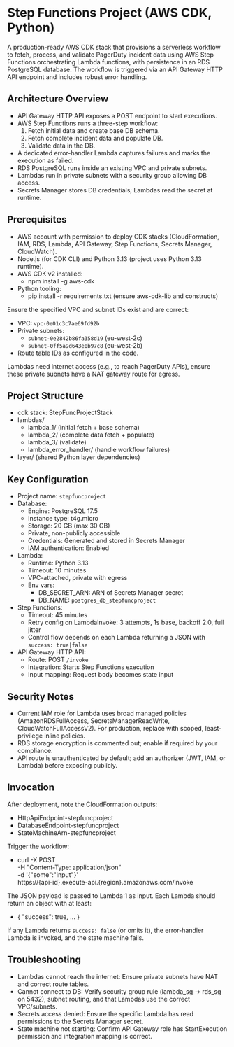 # Step Functions Project (AWS CDK, Python)

A production-ready AWS CDK stack that provisions a serverless workflow to fetch, process, and validate PagerDuty incident data using AWS Step Functions orchestrating Lambda functions, with persistence in an RDS PostgreSQL database. The workflow is triggered via an API Gateway HTTP API endpoint and includes robust error handling.

## Architecture Overview

- API Gateway HTTP API exposes a POST endpoint to start executions.
- AWS Step Functions runs a three-step workflow:
  1. Fetch initial data and create base DB schema.
  2. Fetch complete incident data and populate DB.
  3. Validate data in the DB.
- A dedicated error-handler Lambda captures failures and marks the execution as failed.
- RDS PostgreSQL runs inside an existing VPC and private subnets.
- Lambdas run in private subnets with a security group allowing DB access.
- Secrets Manager stores DB credentials; Lambdas read the secret at runtime.


## Prerequisites

- AWS account with permission to deploy CDK stacks (CloudFormation, IAM, RDS, Lambda, API Gateway, Step Functions, Secrets Manager, CloudWatch).
- Node.js (for CDK CLI) and Python 3.13 (project uses Python 3.13 runtime).
- AWS CDK v2 installed:
  - npm install -g aws-cdk
- Python tooling:
  - pip install -r requirements.txt (ensure aws-cdk-lib and constructs)

Ensure the specified VPC and subnet IDs exist and are correct:
- VPC: `vpc-0e01c3c7ae69fd92b`
- Private subnets:
  - `subnet-0e2842b86fa358d19` (eu-west-2c)
  - `subnet-0ff5a9d643e0b97c8` (eu-west-2b)
- Route table IDs as configured in the code.

Lambdas need internet access (e.g., to reach PagerDuty APIs), ensure these private subnets have a NAT gateway route for egress.

## Project Structure

- cdk stack: StepFuncProjectStack
- lambdas/
  - lambda_1/ (initial fetch + base schema)
  - lambda_2/ (complete data fetch + populate)
  - lambda_3/ (validate)
  - lambda_error_handler/ (handle workflow failures)
- layer/ (shared Python layer dependencies)

## Key Configuration

- Project name: `stepfuncproject`
- Database:
  - Engine: PostgreSQL 17.5
  - Instance type: t4g.micro
  - Storage: 20 GB (max 30 GB)
  - Private, non-publicly accessible
  - Credentials: Generated and stored in Secrets Manager
  - IAM authentication: Enabled
- Lambda:
  - Runtime: Python 3.13
  - Timeout: 10 minutes
  - VPC-attached, private with egress
  - Env vars:
    - DB_SECRET_ARN: ARN of Secrets Manager secret
    - DB_NAME: `postgres_db_stepfuncproject`
- Step Functions:
  - Timeout: 45 minutes
  - Retry config on LambdaInvoke: 3 attempts, 1s base, backoff 2.0, full jitter
  - Control flow depends on each Lambda returning a JSON with `success: true|false`
- API Gateway HTTP API:
  - Route: POST `/invoke`
  - Integration: Starts Step Functions execution
  - Input mapping: Request body becomes state input

## Security Notes

- Current IAM role for Lambda uses broad managed policies (AmazonRDSFullAccess, SecretsManagerReadWrite, CloudWatchFullAccessV2). For production, replace with scoped, least-privilege inline policies.
- RDS storage encryption is commented out; enable if required by your compliance.
- API route is unauthenticated by default; add an authorizer (JWT, IAM, or Lambda) before exposing publicly.


## Invocation

After deployment, note the CloudFormation outputs:
- HttpApiEndpoint-stepfuncproject
- DatabaseEndpoint-stepfuncproject
- StateMachineArn-stepfuncproject

Trigger the workflow:
- curl -X POST \
  -H "Content-Type: application/json" \
  -d '{"some":"input"}' \
  https://{api-id}.execute-api.{region}.amazonaws.com/invoke

The JSON payload is passed to Lambda 1 as input. Each Lambda should return an object with at least:
- { "success": true, ... }

If any Lambda returns `success: false` (or omits it), the error-handler Lambda is invoked, and the state machine fails.


## Troubleshooting

- Lambdas cannot reach the internet: Ensure private subnets have NAT and correct route tables.
- Cannot connect to DB: Verify security group rule (lambda_sg -> rds_sg on 5432), subnet routing, and that Lambdas use the correct VPC/subnets.
- Secrets access denied: Ensure the specific Lambda has read permissions to the Secrets Manager secret.
- State machine not starting: Confirm API Gateway role has StartExecution permission and integration mapping is correct.
